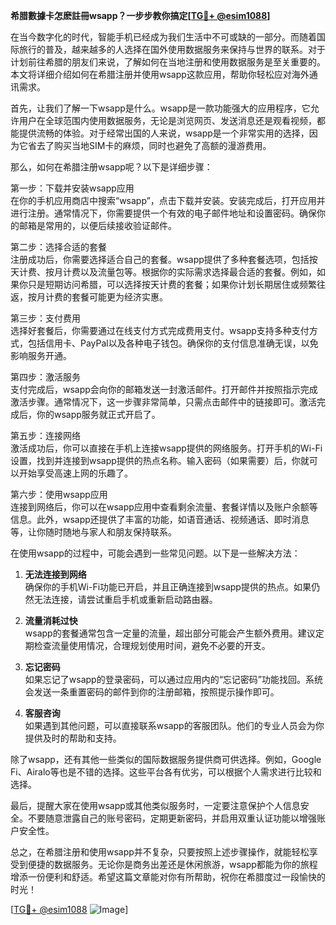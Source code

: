 **希腊數據卡怎麽註冊wsapp？一步步教你搞定[[TG💪+ @esim1088](https://t.me/s/esim1088)]**

在当今数字化的时代，智能手机已经成为我们生活中不可或缺的一部分。而随着国际旅行的普及，越来越多的人选择在国外使用数据服务来保持与世界的联系。对于计划前往希腊的朋友们来说，了解如何在当地注册和使用数据服务是至关重要的。本文将详细介绍如何在希腊注册并使用wsapp这款应用，帮助你轻松应对海外通讯需求。

首先，让我们了解一下wsapp是什么。wsapp是一款功能强大的应用程序，它允许用户在全球范围内使用数据服务，无论是浏览网页、发送消息还是观看视频，都能提供流畅的体验。对于经常出国的人来说，wsapp是一个非常实用的选择，因为它省去了购买当地SIM卡的麻烦，同时也避免了高额的漫游费用。

那么，如何在希腊注册wsapp呢？以下是详细步骤：

第一步：下载并安装wsapp应用  
在你的手机应用商店中搜索“wsapp”，点击下载并安装。安装完成后，打开应用并进行注册。通常情况下，你需要提供一个有效的电子邮件地址和设置密码。确保你的邮箱是常用的，以便后续接收验证邮件。

第二步：选择合适的套餐  
注册成功后，你需要选择适合自己的套餐。wsapp提供了多种套餐选项，包括按天计费、按月计费以及流量包等。根据你的实际需求选择最合适的套餐。例如，如果你只是短期访问希腊，可以选择按天计费的套餐；如果你计划长期居住或频繁往返，按月计费的套餐可能更为经济实惠。

第三步：支付费用  
选择好套餐后，你需要通过在线支付方式完成费用支付。wsapp支持多种支付方式，包括信用卡、PayPal以及各种电子钱包。确保你的支付信息准确无误，以免影响服务开通。

第四步：激活服务  
支付完成后，wsapp会向你的邮箱发送一封激活邮件。打开邮件并按照指示完成激活步骤。通常情况下，这一步骤非常简单，只需点击邮件中的链接即可。激活完成后，你的wsapp服务就正式开启了。

第五步：连接网络  
激活成功后，你可以直接在手机上连接wsapp提供的网络服务。打开手机的Wi-Fi设置，找到并连接到wsapp提供的热点名称。输入密码（如果需要）后，你就可以开始享受高速上网的乐趣了。

第六步：使用wsapp应用  
连接到网络后，你可以在wsapp应用中查看剩余流量、套餐详情以及账户余额等信息。此外，wsapp还提供了丰富的功能，如语音通话、视频通话、即时消息等，让你随时随地与家人和朋友保持联系。

在使用wsapp的过程中，可能会遇到一些常见问题。以下是一些解决方法：

1. **无法连接到网络**  
   确保你的手机Wi-Fi功能已开启，并且正确连接到wsapp提供的热点。如果仍然无法连接，请尝试重启手机或重新启动路由器。

2. **流量消耗过快**  
   wsapp的套餐通常包含一定量的流量，超出部分可能会产生额外费用。建议定期检查流量使用情况，合理规划使用时间，避免不必要的开支。

3. **忘记密码**  
   如果忘记了wsapp的登录密码，可以通过应用内的“忘记密码”功能找回。系统会发送一条重置密码的邮件到你的注册邮箱，按照提示操作即可。

4. **客服咨询**  
   如果遇到其他问题，可以直接联系wsapp的客服团队。他们的专业人员会为你提供及时的帮助和支持。

除了wsapp，还有其他一些类似的国际数据服务提供商可供选择。例如，Google Fi、Airalo等也是不错的选择。这些平台各有优劣，可以根据个人需求进行比较和选择。

最后，提醒大家在使用wsapp或其他类似服务时，一定要注意保护个人信息安全。不要随意泄露自己的账号密码，定期更新密码，并启用双重认证功能以增强账户安全性。

总之，在希腊注册和使用wsapp并不复杂，只要按照上述步骤操作，就能轻松享受到便捷的数据服务。无论你是商务出差还是休闲旅游，wsapp都能为你的旅程增添一份便利和舒适。希望这篇文章能对你有所帮助，祝你在希腊度过一段愉快的时光！

[[TG💪+ @esim1088](https://t.me/s/esim1088) ![Image](https://i.postimg.cc/4NQfJmqS/Snipaste-2025-05-13-00-14-12.png)]